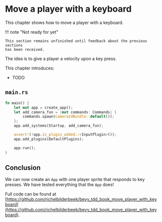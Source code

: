 # Move a player with a keyboard

This chapter shows how to move a player with a keyboard.

!!! note "Not ready for yet"

    This section remains unfinished until feedback about the previous sections
    has been received.

The idea is to give a player a velocity upon a key press.

This chapter introduces:

- TODO

## `main.rs`

```rust
fn main() {
    let mut app = create_app();
    let add_camera_fun = |mut commands: Commands| {
        commands.spawn(Camera2dBundle::default());
    };
    app.add_systems(Startup, add_camera_fun);

    assert!(!app.is_plugin_added::<InputPlugin>());
    app.add_plugins(DefaultPlugins);

    app.run();
}
```

## Conclusion

We can now create an `App` with one player sprite that responds
to key presses.
We have tested everything that the `App` does!

Full code can be found at [https://github.com/richelbilderbeek/bevy_tdd_book_move_player_with_keyboard](https://github.com/richelbilderbeek/bevy_tdd_book_move_player_with_keyboard).
